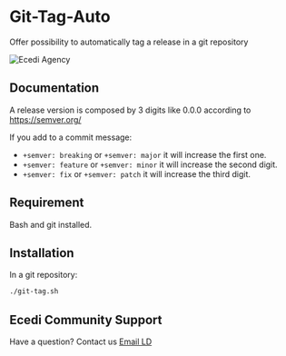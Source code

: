 # Git-Tag-Auto
Offer possibility to automatically tag a release in a git repository

![Ecedi Agency](https://www.ecedi.fr/theme/images/logo-ecedi-top.png)

## Documentation

A release version is composed by 3 digits like 0.0.0 according to <https://semver.org/>

If you add to a commit message:
* `+semver: breaking` or `+semver: major` it will increase the first one.
* `+semver: feature` or `+semver: minor` it will increase the second digit.
* `+semver: fix` or `+semver: patch` it will increase the third digit.

## Requirement

Bash and git installed.

## Installation

In a git repository:

```bash
./git-tag.sh
```

## Ecedi Community Support

Have a question?  Contact us [Email LD](mailto:ld@ecedi.fr)
